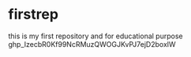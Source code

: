 # firstrep
this is my first repository and for educational purpose
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

